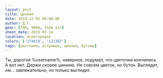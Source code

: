 ```yaml
---
layout: post
title: Цинния
date: 2019-12-05 00:00:00
author: Д.Г.
gear: [70D, 40mm, 31mm ext]
shoot_date: 2019-07-14
location: Агрогородок
colors: ['274810', '121307']
tags: [растения, астровые, циннии, бутоны]
---
```

Ты, дорогой %username%, наверное, подумал, что цветочки кончились. А вот нет. Держи скорее циннию. Не совсем цветок, но бутон. Выглядит, хм... завлекательно, но только выглядит.
